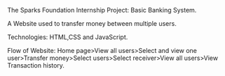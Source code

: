 The Sparks Foundation Internship Project: Basic Banking System.

A Website used to transfer money between multiple users. 

Technologies: HTML,CSS and JavaScript. 

Flow of Website: Home page>View all users>Select and view one user>Transfer money>Select users>Select receiver>View all users>View Transaction history.
